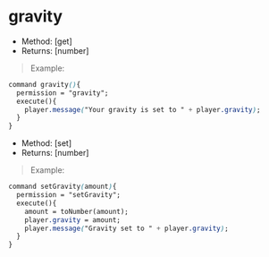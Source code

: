 # gravity

* Method: \[get\]
* Returns: \[number\]

> Example:

```css
command gravity(){
  permission = "gravity";
  execute(){
    player.message("Your gravity is set to " + player.gravity);
  }
}
```

* Method: \[set\]
* Returns: \[number\]

> Example:

```css
command setGravity(amount){
  permission = "setGravity";
  execute(){
    amount = toNumber(amount);
    player.gravity = amount;
    player.message("Gravity set to " + player.gravity);
  }
}
```

